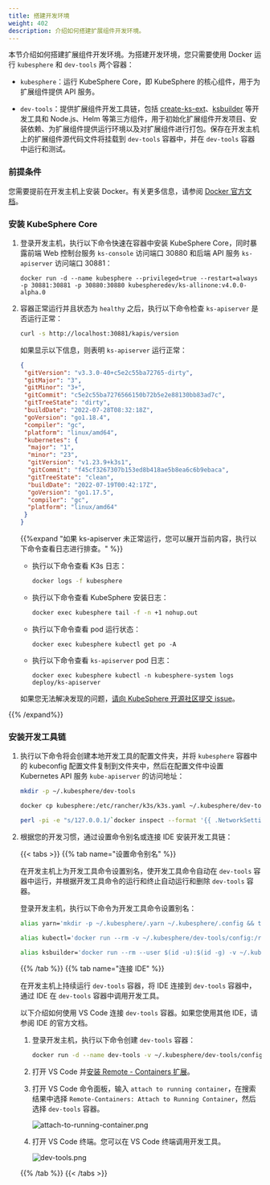 ```yaml
---
title: 搭建开发环境
weight: 402
description: 介绍如何搭建扩展组件开发环境。
---
```


本节介绍如何搭建扩展组件开发环境。为搭建开发环境，您只需要使用 Docker 运行 `kubesphere` 和 `dev-tools` 两个容器：

* `kubesphere`：运行 KubeSphere Core，即 KubeSphere 的核心组件，用于为扩展组件提供 API 服务。

* `dev-tools`：提供扩展组件开发工具链，包括 [create-ks-ext](/extension-dev-guide/zh/references/create-ks-ext/)、[ksbuilder](/extension-dev-guide/zh/references/ksbuilder/) 等开发工具和 Node.js、Helm 等第三方组件，用于初始化扩展组件开发项目、安装依赖、为扩展组件提供运行环境以及对扩展组件进行打包。保存在开发主机上的扩展组件源代码文件将挂载到 `dev-tools` 容器中，并在 `dev-tools` 容器中运行和测试。

### 前提条件

您需要提前在开发主机上安装 Docker。有关更多信息，请参阅 [Docker 官方文档](https://docs.docker.com/engine/install/)。

### 安装 KubeSphere Core

1. 登录开发主机，执行以下命令快速在容器中安装 KubeSphere Core，同时暴露前端 Web 控制台服务 `ks-console` 访问端口 30880 和后端 API 服务 `ks-apiserver` 访问端口 30881：

    ```
    docker run -d --name kubesphere --privileged=true --restart=always -p 30881:30881 -p 30880:30880 kubespheredev/ks-allinone:v4.0.0-alpha.0
    ```

2. 容器正常运行并且状态为 `healthy` 之后，执行以下命令检查 `ks-apiserver` 是否运行正常：

   ```bash
   curl -s http://localhost:30881/kapis/version
   ```

   如果显示以下信息，则表明 `ks-apiserver` 运行正常：
   ```json
   {
    "gitVersion": "v3.3.0-40+c5e2c55ba72765-dirty",
    "gitMajor": "3",
    "gitMinor": "3+",
    "gitCommit": "c5e2c55ba7276566150b72b5e2e88130bb83ad7c",
    "gitTreeState": "dirty",
    "buildDate": "2022-07-28T08:32:18Z",
    "goVersion": "go1.18.4",
    "compiler": "gc",
    "platform": "linux/amd64",
    "kubernetes": {
     "major": "1",
     "minor": "23",
     "gitVersion": "v1.23.9+k3s1",
     "gitCommit": "f45cf3267307b153ed8b418ae5b8ea6c6b9ebaca",
     "gitTreeState": "clean",
     "buildDate": "2022-07-19T00:42:17Z",
     "goVersion": "go1.17.5",
     "compiler": "gc",
     "platform": "linux/amd64"
    }
   }
   ```

   {{%expand "如果 ks-apiserver 未正常运行，您可以展开当前内容，执行以下命令查看日志进行排查。" %}}

   * 执行以下命令查看 K3s 日志：

     ```bash
     docker logs -f kubesphere
     ```

   * 执行以下命令查看 KubeSphere 安装日志：

     ```bash
     docker exec kubesphere tail -f -n +1 nohup.out
     ```

   * 执行以下命令查看 pod 运行状态：

     ```
     docker exec kubesphere kubectl get po -A
     ```

   * 执行以下命令查看 `ks-apiserver` pod 日志：

     ```
     docker exec kubesphere kubectl -n kubesphere-system logs deploy/ks-apiserver
     ```

   如果您无法解决发现的问题，[请向 KubeSphere 开源社区提交 issue](https://github.com/kubesphere/kubesphere/issues/new?assignees=&labels=kind%2Fbug&template=bug_report.md)。

{{% /expand%}}


### 安装开发工具链

1. 执行以下命令将会创建本地开发工具的配置文件夹，并将 `kubesphere` 容器中的 kubeconfig 配置文件复制到文件夹中，然后在配置文件中设置 Kubernetes API 服务 `kube-apiserver` 的访问地址：

   ```bash
   mkdir -p ~/.kubesphere/dev-tools
   ```

   ```bash
   docker cp kubesphere:/etc/rancher/k3s/k3s.yaml ~/.kubesphere/dev-tools/config
   ```

   ```bash
   perl -pi -e "s/127.0.0.1/`docker inspect --format '{{ .NetworkSettings.IPAddress }}' kubesphere`/g" ~/.kubesphere/dev-tools/config
   ```

2. 根据您的开发习惯，通过设置命令别名或连接 IDE 安装开发工具链：

   {{< tabs >}}
   {{% tab name="设置命令别名" %}}

   在开发主机上为开发工具命令设置别名，使开发工具命令自动在 `dev-tools` 容器中运行，并根据开发工具命令的运行和终止自动运行和删除 `dev-tools` 容器。

   登录开发主机，执行以下命令为开发工具命令设置别名：

   ```bash
   alias yarn='mkdir -p ~/.kubesphere/.yarn ~/.kubesphere/.config && touch ~/.kubesphere/.yarnrc && docker run --rm -e YARN_CACHE_FOLDER=/.yarn/cache --user $(id -u):$(id -g) -v $PWD:$PWD -v ~/.kubesphere/.yarnrc:/.yarnrc -v ~/.kubesphere/.yarn:/.yarn -v ~/.kubesphere/.config:/.config -w $PWD -p 8000:8000 -p 8001:8001 -it kubespheredev/dev-tools:latest yarn'
   ```

   ```bash
   alias kubectl='docker run --rm -v ~/.kubesphere/dev-tools/config:/root/.kube/config -v $PWD:$PWD -w $PWD -i kubespheredev/dev-tools:latest kubectl'
   ```

   ```bash
   alias ksbuilder='docker run --rm --user $(id -u):$(id -g) -v ~/.kubesphere/dev-tools/config:/root/.kube/config -v $PWD:$PWD -w $PWD -i kubespheredev/dev-tools:latest ksbuilder'
   ```

   {{% /tab %}}
   {{% tab name="连接 IDE" %}}

   在开发主机上持续运行 `dev-tools` 容器，将 IDE 连接到 `dev-tools` 容器中，通过 IDE 在 `dev-tools` 容器中调用开发工具。
   
   以下介绍如何使用 VS Code 连接 `dev-tools` 容器。如果您使用其他 IDE，请参阅 IDE 的官方文档。

   1. 登录开发主机，执行以下命令创建 `dev-tools` 容器：

      ```bash
      docker run -d --name dev-tools -v ~/.kubesphere/dev-tools/config:/root/.kube/config -v ~/kubesphere-extensions:/kubesphere-extensions -w /kubesphere-extensions -p 8000:8000 -p 8001:8001 kubespheredev/dev-tools:latest
      ```

   2. 打开 VS Code 并[安装 Remote - Containers 扩展](https://code.visualstudio.com/docs/remote/containers-tutorial)。

   3. 打开 VS Code 命令面板，输入 `attach to running container`，在搜索结果中选择 `Remote-Containers: Attach to Running Container`，然后选择 `dev-tools` 容器。

      ![attach-to-running-container.png](images/get-started/attach-to-running-container.png?width=1080px)

   4. 打开 VS Code 终端。您可以在 VS Code 终端调用开发工具。

      ![dev-tools.png](images/get-started/dev-tools.png?width=1080px)

   {{% /tab %}}
   {{< /tabs >}}